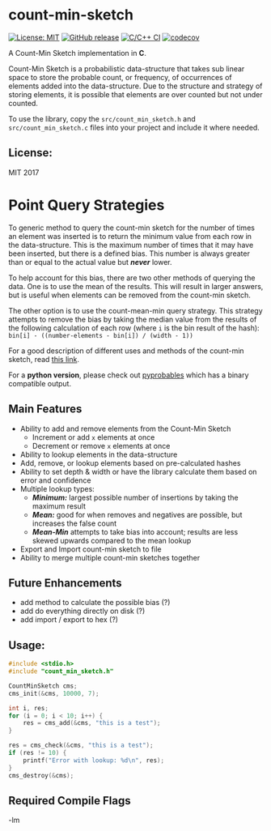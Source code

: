 # count-min-sketch

[![License: MIT](https://img.shields.io/badge/License-MIT-blue.svg)](https://opensource.org/licenses/MIT)
[![GitHub release](https://img.shields.io/github/v/release/barrust/count-min-sketch.svg)](https://github.com/barrust/count-min-sketch/releases)
[![C/C++ CI](https://github.com/barrust/count-min-sketch/workflows/C/C++%20CI/badge.svg?branch=master)](https://github.com/barrust/count-min-sketch/actions)
[![codecov](https://codecov.io/gh/barrust/count-min-sketch/branch/master/graph/badge.svg)](https://codecov.io/gh/barrust/count-min-sketch)


A Count-Min Sketch implementation in **C**.

Count-Min Sketch is a probabilistic data-structure that takes sub linear space
to store the probable count, or frequency, of occurrences of elements added
into the data-structure. Due to the structure and strategy of storing elements,
it is possible that elements are over counted but not under counted.

To use the library, copy the `src/count_min_sketch.h` and
`src/count_min_sketch.c` files into your project and include it where needed.

## License:
MIT 2017

# Point Query Strategies
To generic method to query the count-min sketch for the number of times an
element was inserted is to return the minimum value from each row in the
data-structure. This is the maximum number of times that it may have been
inserted, but there is a defined bias. This number is always greater than or
equal to the actual value but ***never*** lower.

To help account for this bias, there are two other methods of querying the
data. One is to use the mean of the results. This will result in larger answers,
but is useful when elements can be removed from the count-min sketch.

The other option is to use the count-mean-min query strategy. This strategy
attempts to remove the bias by taking the median value from the results of the
following calculation of each row (where `i` is the bin result of the hash):
`bin[i] - ((number-elements - bin[i]) / (width - 1))`

For a good description of different uses and methods of the count-min sketch,
read [this link](https://highlyscalable.wordpress.com/2012/05/01/probabilistic-structures-web-analytics-data-mining/).

For a **python version**, please check out [pyprobables](https://github.com/barrust/pyprobables)
which has a binary compatible output.


## Main Features
* Ability to add and remove elements from the Count-Min Sketch
    * Increment or add `x` elements at once
    * Decrement or remove `x` elements at once
* Ability to lookup elements in the data-structure
* Add, remove, or lookup elements based on pre-calculated hashes
* Ability to set depth & width or have the library calculate them based on
error and confidence
* Multiple lookup types:
    * ***Minimum:*** largest possible number of insertions by taking the
    maximum result
    * ***Mean:*** good for when removes and negatives are possible, but
    increases the false count
    * ***Mean-Min*** attempts to take bias into account; results are less
    skewed upwards compared to the mean lookup
* Export and Import count-min sketch to file
* Ability to merge multiple count-min sketches together

## Future Enhancements
* add method to calculate the possible bias (?)
* add do everything directly on disk (?)
* add import / export to hex (?)

## Usage:
``` c
#include <stdio.h>
#include "count_min_sketch.h"

CountMinSketch cms;
cms_init(&cms, 10000, 7);

int i, res;
for (i = 0; i < 10; i++) {
    res = cms_add(&cms, "this is a test");
}

res = cms_check(&cms, "this is a test");
if (res != 10) {
    printf("Error with lookup: %d\n", res);
}
cms_destroy(&cms);
```


## Required Compile Flags
-lm
